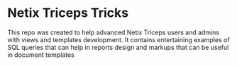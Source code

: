 # Netix Triceps Tricks

This repo was created to help advanced Netix Triceps users and admins with views and templates development. It contains entertaining examples of SQL queries that can help in reports design and markups that can be useful in document templates

